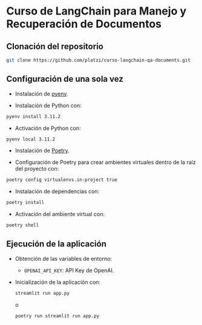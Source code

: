 # Curso de LangChain para Manejo y Recuperación de Documentos

## Clonación del repositorio

```bash
git clone https://github.com/platzi/curso-langchain-qa-documents.git
```

## Configuración de una sola vez

- Instalación de [pyenv](https://github.com/pyenv/pyenv).

- Instalación de Python con:

```bash
pyenv install 3.11.2
```

- Activación de Python con:

```bash
pyenv local 3.11.2
```

- Instalación de [Poetry](https://python-poetry.org/docs/#installation).

- Configuración de Poetry para crear ambientes virtuales dentro de la raíz del proyecto con:

```bash
poetry config virtualenvs.in-project true
```

- Instalación de dependencias con:

```bash
poetry install
```

- Activación del ambiente virtual con:

```bash
poetry shell
```

## Ejecución de la aplicación

- Obtención de las variables de entorno:

    - `OPENAI_API_KEY`: API Key de OpenAI.

- Inicialización de la aplicación con:

    ```bash
    streamlit run app.py
    ```

    o
        
    ```bash
    poetry run streamlit run app.py
    ```
